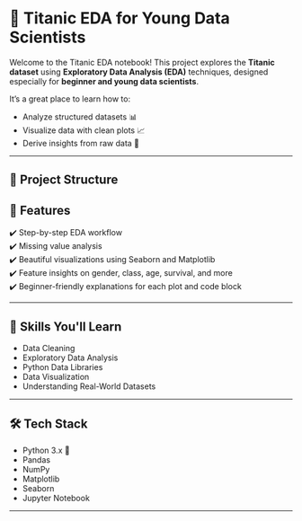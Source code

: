 # 🚢 Titanic EDA for Young Data Scientists

Welcome to the Titanic EDA notebook! This project explores the **Titanic dataset** using **Exploratory Data Analysis (EDA)** techniques, designed especially for **beginner and young data scientists**.

It’s a great place to learn how to:
- Analyze structured datasets 📊  
- Visualize data with clean plots 📈  
- Derive insights from raw data 🧠

---

## 📂 Project Structure


## 🚀 Features

✔️ Step-by-step EDA workflow  
✔️ Missing value analysis  
✔️ Beautiful visualizations using Seaborn and Matplotlib  
✔️ Feature insights on gender, class, age, survival, and more  
✔️ Beginner-friendly explanations for each plot and code block

---

## 🧠 Skills You'll Learn

- Data Cleaning  
- Exploratory Data Analysis  
- Python Data Libraries  
- Data Visualization  
- Understanding Real-World Datasets  

---

## 🛠️ Tech Stack

- Python 3.x 🐍  
- Pandas  
- NumPy  
- Matplotlib  
- Seaborn  
- Jupyter Notebook  

---
